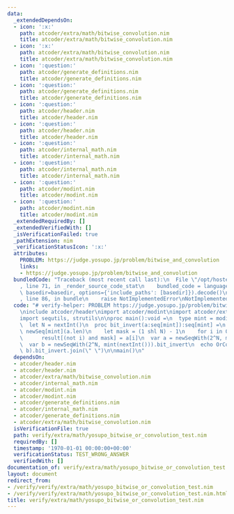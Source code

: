 ```yaml
---
data:
  _extendedDependsOn:
  - icon: ':x:'
    path: atcoder/extra/math/bitwise_convolution.nim
    title: atcoder/extra/math/bitwise_convolution.nim
  - icon: ':x:'
    path: atcoder/extra/math/bitwise_convolution.nim
    title: atcoder/extra/math/bitwise_convolution.nim
  - icon: ':question:'
    path: atcoder/generate_definitions.nim
    title: atcoder/generate_definitions.nim
  - icon: ':question:'
    path: atcoder/generate_definitions.nim
    title: atcoder/generate_definitions.nim
  - icon: ':question:'
    path: atcoder/header.nim
    title: atcoder/header.nim
  - icon: ':question:'
    path: atcoder/header.nim
    title: atcoder/header.nim
  - icon: ':question:'
    path: atcoder/internal_math.nim
    title: atcoder/internal_math.nim
  - icon: ':question:'
    path: atcoder/internal_math.nim
    title: atcoder/internal_math.nim
  - icon: ':question:'
    path: atcoder/modint.nim
    title: atcoder/modint.nim
  - icon: ':question:'
    path: atcoder/modint.nim
    title: atcoder/modint.nim
  _extendedRequiredBy: []
  _extendedVerifiedWith: []
  _isVerificationFailed: true
  _pathExtension: nim
  _verificationStatusIcon: ':x:'
  attributes:
    PROBLEM: https://judge.yosupo.jp/problem/bitwise_and_convolution
    links:
    - https://judge.yosupo.jp/problem/bitwise_and_convolution
  bundledCode: "Traceback (most recent call last):\n  File \"/opt/hostedtoolcache/Python/3.9.6/x64/lib/python3.9/site-packages/onlinejudge_verify/documentation/build.py\"\
    , line 71, in _render_source_code_stat\n    bundled_code = language.bundle(stat.path,\
    \ basedir=basedir, options={'include_paths': [basedir]}).decode()\n  File \"/opt/hostedtoolcache/Python/3.9.6/x64/lib/python3.9/site-packages/onlinejudge_verify/languages/nim.py\"\
    , line 86, in bundle\n    raise NotImplementedError\nNotImplementedError\n"
  code: "# verify-helper: PROBLEM https://judge.yosupo.jp/problem/bitwise_and_convolution\n\
    \ninclude atcoder/header\nimport atcoder/modint\nimport atcoder/extra/math/bitwise_convolution\n\
    import sequtils, strutils\n\nproc main():void =\n  type mint = modint998244353\n\
    \  let N = nextInt()\n  proc bit_invert(a:seq[mint]):seq[mint] =\n    result =\
    \ newSeq[mint](a.len)\n    let mask = (1 shl N) - 1\n    for i in 0..<a.len:\n\
    \      result[(not i) and mask] = a[i]\n  var a = newSeqWith(2^N, mint(nextInt())).bit_invert\n\
    \  var b = newSeqWith(2^N, mint(nextInt())).bit_invert\n  echo OrConvolution(a,\
    \ b).bit_invert.join(\" \")\n\nmain()\n"
  dependsOn:
  - atcoder/header.nim
  - atcoder/header.nim
  - atcoder/extra/math/bitwise_convolution.nim
  - atcoder/internal_math.nim
  - atcoder/modint.nim
  - atcoder/modint.nim
  - atcoder/generate_definitions.nim
  - atcoder/internal_math.nim
  - atcoder/generate_definitions.nim
  - atcoder/extra/math/bitwise_convolution.nim
  isVerificationFile: true
  path: verify/extra/math/yosupo_bitwise_or_convolution_test.nim
  requiredBy: []
  timestamp: '1970-01-01 00:00:00+00:00'
  verificationStatus: TEST_WRONG_ANSWER
  verifiedWith: []
documentation_of: verify/extra/math/yosupo_bitwise_or_convolution_test.nim
layout: document
redirect_from:
- /verify/verify/extra/math/yosupo_bitwise_or_convolution_test.nim
- /verify/verify/extra/math/yosupo_bitwise_or_convolution_test.nim.html
title: verify/extra/math/yosupo_bitwise_or_convolution_test.nim
---
```

